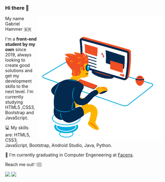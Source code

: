 ### Hi there 👋
<img src="https://raw.githubusercontent.com/GabrielHammermeister/GabrielHammermeister/main/me-vector.png" width="400px" height="400px" align="right">

My name Gabriel Hammer 🇧🇷

I'm a **front-end student by my own** since 2019, always looking to create good solutions and get my development skills to the next level.
I'm currently studying HTML5 ,CSS3, Bootstrap and JavaScript.

💻 My skills are: HTML5, CSS3, JavaScript, Bootstrap, Android Studio, Java, Python.

💼 I'm currently graduating in Computer Engeneering at <a href="https://www.facens.br/home">Facens</a>.

Reach me out! 👇🏽

<p align="left">
  
  <a href="https://www.linkedin.com/in/lvisentin" alt="Linkedin">
  <img src="https://img.shields.io/badge/-Linkedin-0e76a8?style=for-the-badge&logo=Linkedin&logoColor=white&link=https://www.linkedin.com/in/iuricode" /></a>
  
  <a href="mailto:gabriel.hammer523@gmail.com" alt="Gmail">
  <img src="https://img.shields.io/badge/-Gmail-c14438?style=for-the-badge&logo=Gmail&logoColor=white&link=mailto:lvise.batista@gmail.com">
</p>  
